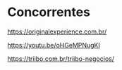 
# Concorrentes

https://originalexperience.com.br/


https://youtu.be/oHGeMPNugKI


https://triibo.com.br/triibo-negocios/